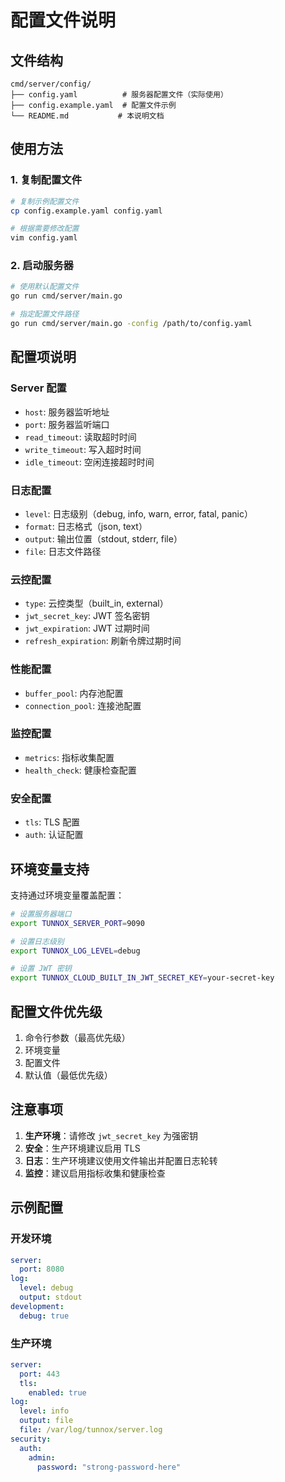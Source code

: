 # 配置文件说明

## 文件结构

```
cmd/server/config/
├── config.yaml          # 服务器配置文件（实际使用）
├── config.example.yaml  # 配置文件示例
└── README.md           # 本说明文档
```

## 使用方法

### 1. 复制配置文件
```bash
# 复制示例配置文件
cp config.example.yaml config.yaml

# 根据需要修改配置
vim config.yaml
```

### 2. 启动服务器
```bash
# 使用默认配置文件
go run cmd/server/main.go

# 指定配置文件路径
go run cmd/server/main.go -config /path/to/config.yaml
```

## 配置项说明

### Server 配置
- `host`: 服务器监听地址
- `port`: 服务器监听端口
- `read_timeout`: 读取超时时间
- `write_timeout`: 写入超时时间
- `idle_timeout`: 空闲连接超时时间

### 日志配置
- `level`: 日志级别（debug, info, warn, error, fatal, panic）
- `format`: 日志格式（json, text）
- `output`: 输出位置（stdout, stderr, file）
- `file`: 日志文件路径

### 云控配置
- `type`: 云控类型（built_in, external）
- `jwt_secret_key`: JWT 签名密钥
- `jwt_expiration`: JWT 过期时间
- `refresh_expiration`: 刷新令牌过期时间

### 性能配置
- `buffer_pool`: 内存池配置
- `connection_pool`: 连接池配置

### 监控配置
- `metrics`: 指标收集配置
- `health_check`: 健康检查配置

### 安全配置
- `tls`: TLS 配置
- `auth`: 认证配置

## 环境变量支持

支持通过环境变量覆盖配置：

```bash
# 设置服务器端口
export TUNNOX_SERVER_PORT=9090

# 设置日志级别
export TUNNOX_LOG_LEVEL=debug

# 设置 JWT 密钥
export TUNNOX_CLOUD_BUILT_IN_JWT_SECRET_KEY=your-secret-key
```

## 配置文件优先级

1. 命令行参数（最高优先级）
2. 环境变量
3. 配置文件
4. 默认值（最低优先级）

## 注意事项

1. **生产环境**：请修改 `jwt_secret_key` 为强密钥
2. **安全**：生产环境建议启用 TLS
3. **日志**：生产环境建议使用文件输出并配置日志轮转
4. **监控**：建议启用指标收集和健康检查

## 示例配置

### 开发环境
```yaml
server:
  port: 8080
log:
  level: debug
  output: stdout
development:
  debug: true
```

### 生产环境
```yaml
server:
  port: 443
  tls:
    enabled: true
log:
  level: info
  output: file
  file: /var/log/tunnox/server.log
security:
  auth:
    admin:
      password: "strong-password-here"
``` 